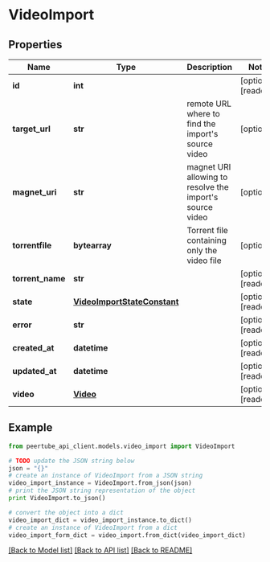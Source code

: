 # VideoImport


## Properties
Name | Type | Description | Notes
------------ | ------------- | ------------- | -------------
**id** | **int** |  | [optional] [readonly] 
**target_url** | **str** | remote URL where to find the import&#39;s source video | [optional] 
**magnet_uri** | **str** | magnet URI allowing to resolve the import&#39;s source video | [optional] 
**torrentfile** | **bytearray** | Torrent file containing only the video file | [optional] 
**torrent_name** | **str** |  | [optional] [readonly] 
**state** | [**VideoImportStateConstant**](VideoImportStateConstant.md) |  | [optional] [readonly] 
**error** | **str** |  | [optional] [readonly] 
**created_at** | **datetime** |  | [optional] [readonly] 
**updated_at** | **datetime** |  | [optional] [readonly] 
**video** | [**Video**](Video.md) |  | [optional] [readonly] 

## Example

```python
from peertube_api_client.models.video_import import VideoImport

# TODO update the JSON string below
json = "{}"
# create an instance of VideoImport from a JSON string
video_import_instance = VideoImport.from_json(json)
# print the JSON string representation of the object
print VideoImport.to_json()

# convert the object into a dict
video_import_dict = video_import_instance.to_dict()
# create an instance of VideoImport from a dict
video_import_form_dict = video_import.from_dict(video_import_dict)
```
[[Back to Model list]](../README.md#documentation-for-models) [[Back to API list]](../README.md#documentation-for-api-endpoints) [[Back to README]](../README.md)


